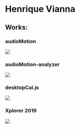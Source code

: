 # Henrique Vianna

## Works:

### audioMotion

[![](https://audiomotion.me/docs/img/audioMotion-header.png)](https://audiomotion.me)

### audioMotion-analyzer

[![](https://audiomotion.dev/cover.png)](https://audiomotion.dev)

### desktopCal.js

[![](https://raw.githubusercontent.com/hvianna/desktopCal.js/master/img/sharing.png)](https://github.com/hvianna/desktopCal.js)

### Xplorer 2019

[![](https://henriquevianna.com/Xplorer2019/img/Xplorer2019.png)](https://henriquevianna.com/Xplorer2019)
